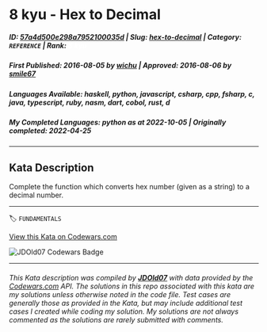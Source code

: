 # 8 kyu - Hex to Decimal

##### **ID**: [57a4d500e298a7952100035d](https://www.codewars.com/kata/57a4d500e298a7952100035d) | **Slug**: [hex-to-decimal](https://www.codewars.com/kata/57a4d500e298a7952100035d) | **Category**: `REFERENCE` | **Rank**: <span style="color:white">8 kyu</span>

##### **First Published**: 2016-08-05 ***by*** [wichu](https://www.codewars.com/users/wichu) | **Approved**: 2016-08-06 ***by*** [smile67](https://www.codewars.com/users/smile67)

##### **Languages Available**: haskell, python, javascript, csharp, cpp, fsharp, c, java, typescript, ruby, nasm, dart, cobol, rust, d

##### **My Completed Languages**: python ***as at*** 2022-10-05 | **Originally completed**: 2022-04-25

---

## Kata Description


Complete the function which converts hex number (given as a string) to a decimal number.

---


🏷 `FUNDAMENTALS`


[View this Kata on Codewars.com](https://www.codewars.com/kata/57a4d500e298a7952100035d)

![](https://www.codewars.com/users/jdold07/badges/large "JDOld07 Codewars Badge")

---

###### *This Kata description was compiled by [**JDOld07**](https://tpstech.dev) with data provided by the [Codewars.com](https://www.codewars.com) API.  The solutions in this repo associated with this kata are my solutions unless otherwise noted in the code file.  Test cases are generally those as provided in the Kata, but may include additional test cases I created while coding my solution.  My solutions are not always commented as the solutions are rarely submitted with comments.*
